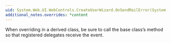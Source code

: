 ```yaml
---
uid: System.Web.UI.WebControls.CreateUserWizard.OnSendMailError(System.Web.UI.WebControls.SendMailErrorEventArgs)
additional_notes.overrides: *content
---
```


<p>When overriding <xref href="System.Web.UI.WebControls.CreateUserWizard.OnSendMailError(System.Web.UI.WebControls.SendMailErrorEventArgs)"></xref> in a derived class, be sure to call the base class’s <xref href="System.Web.UI.WebControls.CreateUserWizard.OnSendMailError(System.Web.UI.WebControls.SendMailErrorEventArgs)"></xref> method so that registered delegates receive the event.</p>



